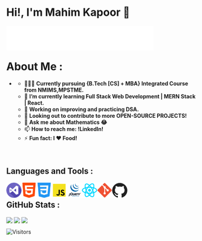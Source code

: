# Hi!, I'm Mahim Kapoor 👋

[<img align="left" alt="Mahim Kapoor | Github" src="/assets/icons/github-white.svg" style="color: white; height:65px;width:65px;" />](https://github.com/mahimk9)

[<img align="left" alt="Mahim Kapoor | Linkedin" src="/assets/icons/linkedin-white.svg" style="color: white; height:65px;width:65px;" />](https://www.linkedin.com/in/mahimk9/)

[<img align="left" alt="Mahim Kapoor | Codechef" src="/assets/icons/codechef-white.svg" style="color: white; height:65px;width:65px;" />](https://www.codechef.com/users/mahimk9/)

[<img align="left" alt="Mahim Kapoor | Hackerrank" src="/assets/icons/hackerrank-white.svg" style="color: white; height:65px;width:65px;" />](https://www.hackerrank.com/mahimk9/)

[<img align="left" alt="Mahim Kapoor | GeeksForGeeks" src="/assets/icons/geeksforgeeks-white.svg" style="color: white; height:65px;width:65px;" />](https://auth.geeksforgeeks.org/user/mahimkapoor86/profile/)

[<img align="left" alt="Mahim Kapoor | Leetcode" src="/assets/icons/leetcode-white.svg" style="color: white; height:65px;width:65px;" />](https://leetcode.com/mahimk9/)

<br/>
<br/>
<br/>

# About Me :

- - 👨🏻‍🎓 **Currently pursuing {B.Tech [CS] + MBA} Integrated Course from NMIMS,MPSTME.**
  - 🌱 **I’m currently learning Full Stack Web Development | MERN Stack | React.**
  - 🔭 **Working on improving and practicing DSA.**
  - 👯 **Looking out to contribute to more OPEN-SOURCE PROJECTS!**
  - 💬 **Ask me about Mathematics 😂**
  - 📫 **How to reach me: !LinkedIn!**
  - ⚡ **Fun fact: I ❤️ Food!**

<br/>

## Languages and Tools :

<img align="left" alt="Visual Studio Code" width="40" src="/assets/tools/visual-studio.png" />
<img align="left" alt="HTML5" width="40" src="/assets/tools/html-5.png" />
<img align="left" alt="CSS3" width="40" src="/assets/tools/css-3.png" />
<img align="left" alt="Javascript" width="40" src="/assets/tools/javascript.png" />
<img align="left" alt="Jquery" width="40" src="/assets/tools/jquery.png" />
<img align="left" alt="React" width="40" src="/assets/tools/react.png" />
<img align="left" alt="Git" width="40" src="/assets/tools/git.png" />
<img align="left" alt="GitHub" width="40" src="/assets/tools/github.png" />

<br/>

## GitHub Stats :

<img align="center" width="500" src="https://github-readme-stats.vercel.app/api?username=mahimk9&show_icons=true&theme=github_dark" />

<img align="center" width="500" src="https://github-readme-streak-stats.herokuapp.com/?user=mahimk9&theme=react" />

<img align="center" width="1000" src="https://activity-graph.herokuapp.com/graph?username=mahimk9&theme=react-dark" />

<br/>

![Visitors](https://api.visitorbadge.io/api/visitors?path=https%3A%2F%2Fgithub.com%2Fmahimk9&label=VISITORS&countColor=%2337d67a)
